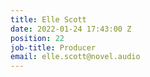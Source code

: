```yaml
---
title: Elle Scott
date: 2022-01-24 17:43:00 Z
position: 22
job-title: Producer
email: elle.scott@novel.audio
---
```


